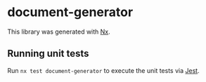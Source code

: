 # document-generator

This library was generated with [Nx](https://nx.dev).

## Running unit tests

Run `nx test document-generator` to execute the unit tests via [Jest](https://jestjs.io).
